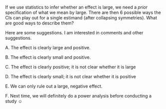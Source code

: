 If we use statistics to infer whether an effect is large, we need a _prior_ specification of what we mean by large. There are then 6 possible ways the CIs can play out for a single estimand (after collapsing symmetries). What are good ways to describe them?

Here are some suggestions. I am interested in comments and other suggestions.

A. The effect is clearly large and positive.

B. The effect is clearly small and positive.

C. The effect is clearly positive; it is not clear whether it is large

D. The effect is clearly small; it is not clear whether it is positive

E. We can only rule out a large, negative effect.

F. Next time, we will definitely do a power analysis before conducting a study ☺



